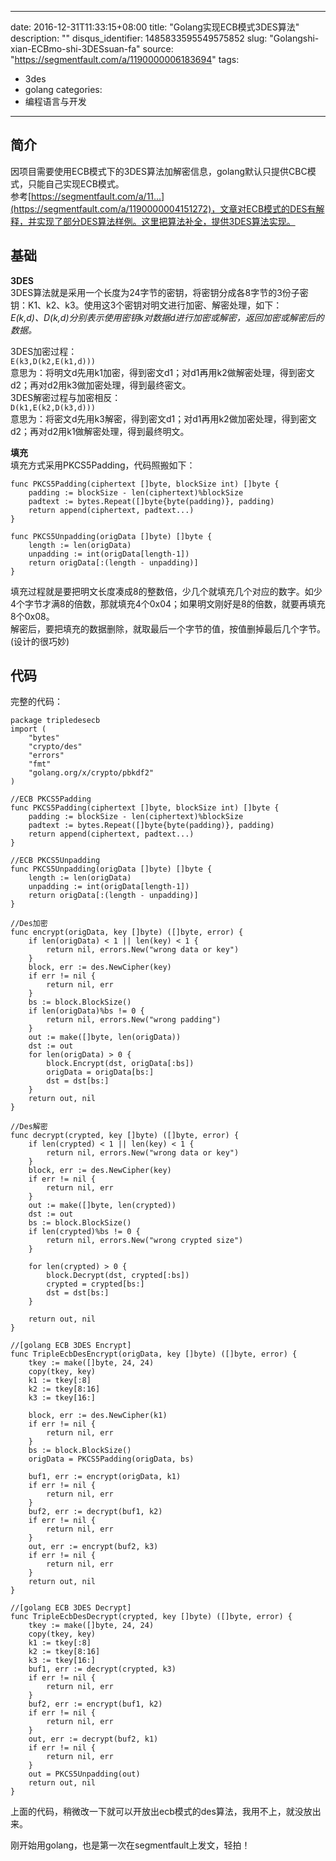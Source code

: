 
---
date: 2016-12-31T11:33:15+08:00
title: "Golang实现ECB模式3DES算法"
description: ""
disqus_identifier: 1485833595549575852
slug: "Golangshi-xian-ECBmo-shi-3DESsuan-fa"
source: "https://segmentfault.com/a/1190000006183694"
tags: 
- 3des 
- golang 
categories:
- 编程语言与开发
---

简介
----

因项目需要使用ECB模式下的3DES算法加解密信息，golang默认只提供CBC模式，只能自己实现ECB模式。\
参考[](https://segmentfault.com/a/1190000004151272)[https://segmentfault.com/a/11...](https://segmentfault.com/a/1190000004151272)，文章对ECB模式的DES有解释，并实现了部分DES算法样例。这里把算法补全，提供3DES算法实现。

基础
----

**3DES**\
3DES算法就是采用一个长度为24字节的密钥，将密钥分成各8字节的3份子密钥：K1、k2、k3。使用这3个密钥对明文进行加密、解密处理，如下：\
*E(k,d)、D(k,d)分别表示使用密钥k对数据d进行加密或解密，返回加密或解密后的数据。*

3DES加密过程：\
`E(k3,D(k2,E(k1,d)))`\
意思为：将明文d先用k1加密，得到密文d1；对d1再用k2做解密处理，得到密文d2；再对d2用k3做加密处理，得到最终密文。\
3DES解密过程与加密相反：\
`D(k1,E(k2,D(k3,d)))`\
意思为：将密文d先用k3解密，得到密文d1；对d1再用k2做加密处理，得到密文d2；再对d2用k1做解密处理，得到最终明文。

**填充**\
填充方式采用PKCS5Padding，代码照搬如下：

    func PKCS5Padding(ciphertext []byte, blockSize int) []byte {
        padding := blockSize - len(ciphertext)%blockSize
        padtext := bytes.Repeat([]byte{byte(padding)}, padding)
        return append(ciphertext, padtext...)
    }

    func PKCS5Unpadding(origData []byte) []byte {
        length := len(origData)
        unpadding := int(origData[length-1])
        return origData[:(length - unpadding)]
    }

填充过程就是要把明文长度凑成8的整数倍，少几个就填充几个对应的数字。如少4个字节才满8的倍数，那就填充4个0x04；如果明文刚好是8的倍数，就要再填充8个0x08。\
解密后，要把填充的数据删除，就取最后一个字节的值，按值删掉最后几个字节。(设计的很巧妙)

代码
----

完整的代码：

    package tripledesecb
    import (
        "bytes"
        "crypto/des"
        "errors"
        "fmt"
        "golang.org/x/crypto/pbkdf2"
    )

    //ECB PKCS5Padding
    func PKCS5Padding(ciphertext []byte, blockSize int) []byte {
        padding := blockSize - len(ciphertext)%blockSize
        padtext := bytes.Repeat([]byte{byte(padding)}, padding)
        return append(ciphertext, padtext...)
    }

    //ECB PKCS5Unpadding
    func PKCS5Unpadding(origData []byte) []byte {
        length := len(origData)
        unpadding := int(origData[length-1])
        return origData[:(length - unpadding)]
    }

    //Des加密
    func encrypt(origData, key []byte) ([]byte, error) {
        if len(origData) < 1 || len(key) < 1 {
            return nil, errors.New("wrong data or key")
        }
        block, err := des.NewCipher(key)
        if err != nil {
            return nil, err
        }
        bs := block.BlockSize()
        if len(origData)%bs != 0 {
            return nil, errors.New("wrong padding")
        }
        out := make([]byte, len(origData))
        dst := out
        for len(origData) > 0 {
            block.Encrypt(dst, origData[:bs])
            origData = origData[bs:]
            dst = dst[bs:]
        }
        return out, nil
    }

    //Des解密
    func decrypt(crypted, key []byte) ([]byte, error) {
        if len(crypted) < 1 || len(key) < 1 {
            return nil, errors.New("wrong data or key")
        }
        block, err := des.NewCipher(key)
        if err != nil {
            return nil, err
        }
        out := make([]byte, len(crypted))
        dst := out
        bs := block.BlockSize()
        if len(crypted)%bs != 0 {
            return nil, errors.New("wrong crypted size")
        }

        for len(crypted) > 0 {
            block.Decrypt(dst, crypted[:bs])
            crypted = crypted[bs:]
            dst = dst[bs:]
        }

        return out, nil
    }

    //[golang ECB 3DES Encrypt]
    func TripleEcbDesEncrypt(origData, key []byte) ([]byte, error) {
        tkey := make([]byte, 24, 24)
        copy(tkey, key)
        k1 := tkey[:8]
        k2 := tkey[8:16]
        k3 := tkey[16:]

        block, err := des.NewCipher(k1)
        if err != nil {
            return nil, err
        }
        bs := block.BlockSize()
        origData = PKCS5Padding(origData, bs)

        buf1, err := encrypt(origData, k1)
        if err != nil {
            return nil, err
        }
        buf2, err := decrypt(buf1, k2)
        if err != nil {
            return nil, err
        }
        out, err := encrypt(buf2, k3)
        if err != nil {
            return nil, err
        }
        return out, nil
    }

    //[golang ECB 3DES Decrypt]
    func TripleEcbDesDecrypt(crypted, key []byte) ([]byte, error) {
        tkey := make([]byte, 24, 24)
        copy(tkey, key)
        k1 := tkey[:8]
        k2 := tkey[8:16]
        k3 := tkey[16:]
        buf1, err := decrypt(crypted, k3)
        if err != nil {
            return nil, err
        }
        buf2, err := encrypt(buf1, k2)
        if err != nil {
            return nil, err
        }
        out, err := decrypt(buf2, k1)
        if err != nil {
            return nil, err
        }
        out = PKCS5Unpadding(out)
        return out, nil
    }

上面的代码，稍微改一下就可以开放出ecb模式的des算法，我用不上，就没放出来。

刚开始用golang，也是第一次在segmentfault上发文，轻拍！

